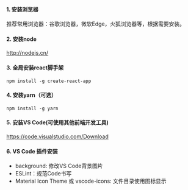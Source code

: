 #### 1. 安装浏览器
推荐常用浏览器：谷歌浏览器，微软Edge，火狐浏览器等，根据需要安装。

#### 2. 安装node
http://nodejs.cn/

#### 3. 全局安装react脚手架
```
npm install -g create-react-app
```

#### 4. 安装yarn（可选）
```
npm install -g yarn
```

#### 5. 安装VS Code(可使用其他前端开发工具)
https://code.visualstudio.com/Download

#### 6. VS Code 插件安装
* background: 修改VS Code背景图片
* ESLint：规范Code书写
* Material Icon Theme 或 vscode-icons: 文件目录使用图标显示
